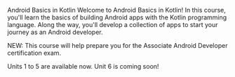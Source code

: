 Android Basics in Kotlin
Welcome to Android Basics in Kotlin! In this course, you'll learn the basics of building Android apps with the Kotlin programming language. Along the way, you'll develop a collection of apps to start your journey as an Android developer.

NEW: This course will help prepare you for the Associate Android Developer certification exam.

Units 1 to 5 are available now. Unit 6 is coming soon!